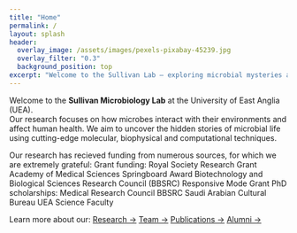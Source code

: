 ```yaml
---
title: "Home"
permalink: /
layout: splash
header:
  overlay_image: /assets/images/pexels-pixabay-45239.jpg
  overlay_filter: "0.3"
  background_position: top
excerpt: "Welcome to the Sullivan Lab – exploring microbial mysteries at the University of East Anglia."
---
```


Welcome to the **Sullivan Microbiology Lab** at the University of East Anglia (UEA).  
Our research focuses on how microbes interact with their environments and affect human health. We aim to uncover the hidden stories of microbial life using cutting-edge molecular, biophysical and computational techniques.

Our research has recieved funding from numerous sources, for which we are extremely grateful:
Grant funding:
  Royal Society Research Grant
  Academy of Medical Sciences Springboard Award
  Biotechnology and Biological Sciences Research Council (BBSRC) Responsive Mode Grant
PhD scholarships:
Medical Research Council
BBSRC
Saudi Arabian Cultural Bureau
UEA Science Faculty

Learn more about our:
[Research →](/research/)
[Team →](/team/)
[Publications →](/publications/)
[Alumni →](/alumni/)
